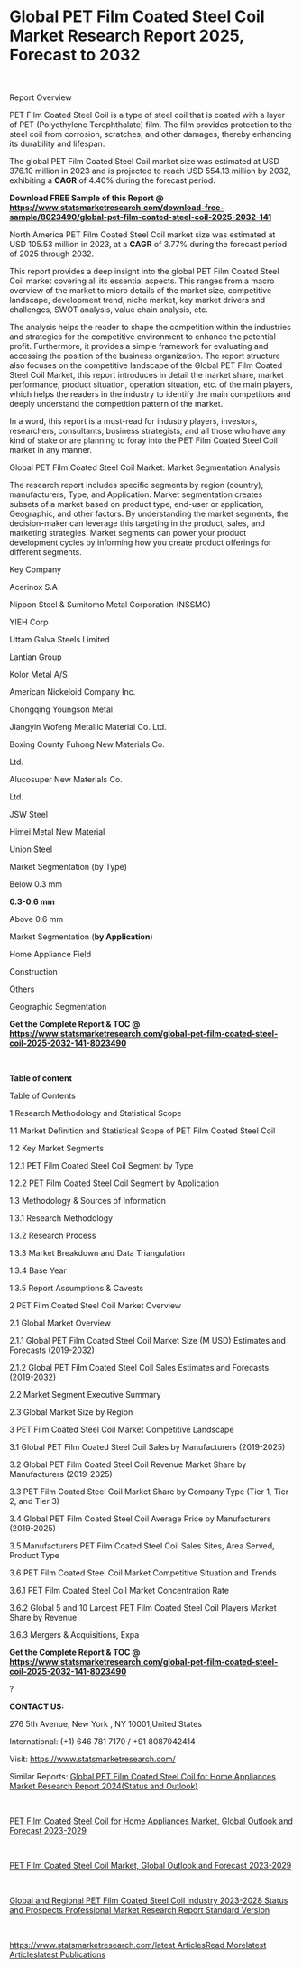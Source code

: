 <h1>Global PET Film Coated Steel Coil Market Research Report 2025, Forecast to 2032</h1><br/><p>Report Overview</p>
 
 
 
 <p>PET Film Coated Steel Coil is a type of steel coil that is coated with a layer of PET (Polyethylene Terephthalate) film. The film provides protection to the steel coil from corrosion, scratches, and other damages, thereby enhancing its durability and lifespan.</p>
 
 
 
 <p>The global PET Film Coated Steel Coil market size was estimated at USD 376.10 million in 2023 and is projected to reach USD 554.13 million by 2032, exhibiting a <strong>CAGR</strong> of 4.40% during the forecast period.</p>
 
 
 
 <p><strong>Download FREE Sample of this Report @ <a href="https://www.statsmarketresearch.com/download-free-sample/8023490/global-pet-film-coated-steel-coil-2025-2032-141">https://www.statsmarketresearch.com/download-free-sample/8023490/global-pet-film-coated-steel-coil-2025-2032-141</a></strong></p>
 
 
 
 <p>North America PET Film Coated Steel Coil market size was estimated at USD 105.53 million in 2023, at a <strong>CAGR</strong> of 3.77% during the forecast period of 2025 through 2032.</p>
 
 
 
 <p>This report provides a deep insight into the global PET Film Coated Steel Coil market covering all its essential aspects. This ranges from a macro overview of the market to micro details of the market size, competitive landscape, development trend, niche market, key market drivers and challenges, SWOT analysis, value chain analysis, etc.</p>
 
 
 
 <p>The analysis helps the reader to shape the competition within the industries and strategies for the competitive environment to enhance the potential profit. Furthermore, it provides a simple framework for evaluating and accessing the position of the business organization. The report structure also focuses on the competitive landscape of the Global PET Film Coated Steel Coil Market, this report introduces in detail the market share, market performance, product situation, operation situation, etc. of the main players, which helps the readers in the industry to identify the main competitors and deeply understand the competition pattern of the market.</p>
 
 
 
 <p>In a word, this report is a must-read for industry players, investors, researchers, consultants, business strategists, and all those who have any kind of stake or are planning to foray into the PET Film Coated Steel Coil market in any manner.</p>
 
 
 
 <p>Global PET Film Coated Steel Coil Market: Market Segmentation Analysis</p>
 
 
 
 <p>The research report includes specific segments by region (country), manufacturers, Type, and Application. Market segmentation creates subsets of a market based on product type, end-user or application, Geographic, and other factors. By understanding the market segments, the decision-maker can leverage this targeting in the product, sales, and marketing strategies. Market segments can power your product development cycles by informing how you create product offerings for different segments.</p>
 
 
 
 <p>Key Company</p>
 
 
 
 <p>Acerinox S.A</p>
 
 
 
 <p>Nippon Steel & Sumitomo Metal Corporation (NSSMC)</p>
 
 
 
 <p>YIEH Corp</p>
 
 
 
 <p>Uttam Galva Steels Limited</p>
 
 
 
 <p>Lantian Group</p>
 
 
 
 <p>Kolor Metal A/S</p>
 
 
 
 <p>American Nickeloid Company Inc.</p>
 
 
 
 <p>Chongqing Youngson Metal</p>
 
 
 
 <p>Jiangyin Wofeng Metallic Material Co. Ltd.</p>
 
 
 
 <p>Boxing County Fuhong New Materials Co.</p>
 
 
 
 <p>Ltd.</p>
 
 
 
 <p>Alucosuper New Materials Co.</p>
 
 
 
 <p>Ltd.</p>
 
 
 
 <p>JSW Steel</p>
 
 
 
 <p>Himei Metal New Material</p>
 
 
 
 <p>Union Steel</p>
 
 
 
 <p>Market Segmentation (by Type)</p>
 
 
 
 <p>Below 0.3 mm</p>
 
 
 
 <p><strong>0.3-0.6 mm</strong></p>
 
 
 
 <p>Above 0.6 mm</p>
 
 
 
 <p>Market Segmentation (<strong>by Application</strong>)</p>
 
 
 
 <p>Home Appliance Field</p>
 
 
 
 <p>Construction</p>
 
 
 
 <p>Others</p>
 
 
 
 <p>Geographic Segmentation</p>
 
 
 
 <div><b>Get the Complete Report & TOC @ <a href="https://www.statsmarketresearch.com/global-pet-film-coated-steel-coil-2025-2032-141-8023490">https://www.statsmarketresearch.com/global-pet-film-coated-steel-coil-2025-2032-141-8023490</a></b></div>
 
 
 
 <p><br />
 
 <b>Table of content</b></p>
 
 
 
 <p>Table of Contents<br />
 
 1 Research Methodology and Statistical Scope<br />
 
 1.1 Market Definition and Statistical Scope of PET Film Coated Steel Coil<br />
 
 1.2 Key Market Segments<br />
 
 1.2.1 PET Film Coated Steel Coil Segment by Type<br />
 
 1.2.2 PET Film Coated Steel Coil Segment by Application<br />
 
 1.3 Methodology & Sources of Information<br />
 
 1.3.1 Research Methodology<br />
 
 1.3.2 Research Process<br />
 
 1.3.3 Market Breakdown and Data Triangulation<br />
 
 1.3.4 Base Year<br />
 
 1.3.5 Report Assumptions & Caveats<br />
 
 2 PET Film Coated Steel Coil Market Overview<br />
 
 2.1 Global Market Overview<br />
 
 2.1.1 Global PET Film Coated Steel Coil Market Size (M USD) Estimates and Forecasts (2019-2032)<br />
 
 2.1.2 Global PET Film Coated Steel Coil Sales Estimates and Forecasts (2019-2032)<br />
 
 2.2 Market Segment Executive Summary<br />
 
 2.3 Global Market Size by Region<br />
 
 3 PET Film Coated Steel Coil Market Competitive Landscape<br />
 
 3.1 Global PET Film Coated Steel Coil Sales by Manufacturers (2019-2025)<br />
 
 3.2 Global PET Film Coated Steel Coil Revenue Market Share by Manufacturers (2019-2025)<br />
 
 3.3 PET Film Coated Steel Coil Market Share by Company Type (Tier 1, Tier 2, and Tier 3)<br />
 
 3.4 Global PET Film Coated Steel Coil Average Price by Manufacturers (2019-2025)<br />
 
 3.5 Manufacturers PET Film Coated Steel Coil Sales Sites, Area Served, Product Type<br />
 
 3.6 PET Film Coated Steel Coil Market Competitive Situation and Trends<br />
 
 3.6.1 PET Film Coated Steel Coil Market Concentration Rate<br />
 
 3.6.2 Global 5 and 10 Largest PET Film Coated Steel Coil Players Market Share by Revenue<br />
 
 3.6.3 Mergers & Acquisitions, Expa</p>
 
 
 
 <div><b>Get the Complete Report & TOC @ <a href="https://www.statsmarketresearch.com/global-pet-film-coated-steel-coil-2025-2032-141-8023490">https://www.statsmarketresearch.com/global-pet-film-coated-steel-coil-2025-2032-141-8023490</a></b></div>
 
 
 
 <p>? </p>
 
 
 
 <p><b>CONTACT US:</b><br />
 
 276 5th Avenue, New York , NY 10001,United States<br />
 
 International: (+1) 646 781 7170 / +91 8087042414<br />
 
 Visit: <a href="https://www.statsmarketresearch.com/">https://www.statsmarketresearch.com/</a><br />
 
 Similar Reports: <a href="https://www.statsmarketresearch.com/global-pet-film-coated-steel-coil-2025-2032-141-8023490">Global PET Film Coated Steel Coil for Home Appliances Market Research Report 2024(Status and Outlook)</a><br />
 
 <br />
 
 <a href="https://www.statsmarketresearch.com/global-pet-film-coated-steel-coil-2025-2032-141-8023490">PET Film Coated Steel Coil for Home Appliances Market, Global Outlook and Forecast 2023-2029</a><br />
 
 <br />
 
 <a href="https://www.statsmarketresearch.com/global-pet-film-coated-steel-coil-2025-2032-141-8023490">PET Film Coated Steel Coil Market, Global Outlook and Forecast 2023-2029</a><br />
 
 <br />
 
 <a href="https://www.statsmarketresearch.com/global-pet-film-coated-steel-coil-2025-2032-141-8023490">Global and Regional PET Film Coated Steel Coil Industry 2023-2028 Status and Prospects Professional Market Research Report Standard Version</a><br />
 
 <br />
 
 <a href="https://gyeongbokgung.com">https://www.statsmarketresearch.com/</a><a href="https://hallyeomaritime.com">latest Articles</a><a href="https://jingwansa.com">Read More</a><a href="https://nguoiviet.jp/">latest Articles</a><a href="https://www.intelmarketresearch.com/">latest Publications</a></p>